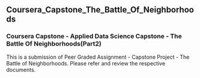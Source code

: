 ## Coursera_Capstone_The_Battle_Of_Neighborhoods
### Coursera Capstone - Applied Data Science Capstone - The Battle Of Neighborhoods(Part2)

This is a submission of Peer Graded Assignment - Capstone Project - The Battle of Neighborhoods. Please refer and review the respective documents.
